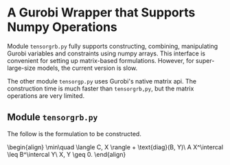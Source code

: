 # A Gurobi Wrapper that Supports Numpy Operations

Module `tensorgrb.py` fully supports constructing, combining, manipulating Gurobi variables and constraints using numpy arrays. This interface is convenient for setting up matrix-based formulations. However, for super-large-size models, the current version is slow. 


The other module `tensorgp.py` uses Gurobi's native matrix api. The construction time is much faster than `tensorgrb,py`, but the matrix operations are very limited.

## Module `tensorgrb.py` 
The follow is the formulation to be constructed.

\begin{align}
\min\quad \langle C, X \rangle + \text{diag}(B, Y)\\
               A X^\intercal \leq B^\intercal Y\\
               X, Y \geq 0.
\end{align}
